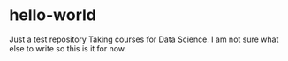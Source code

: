 # hello-world
Just a test repository
Taking courses for Data Science.  I am not sure what else to write so this is it for now. 
